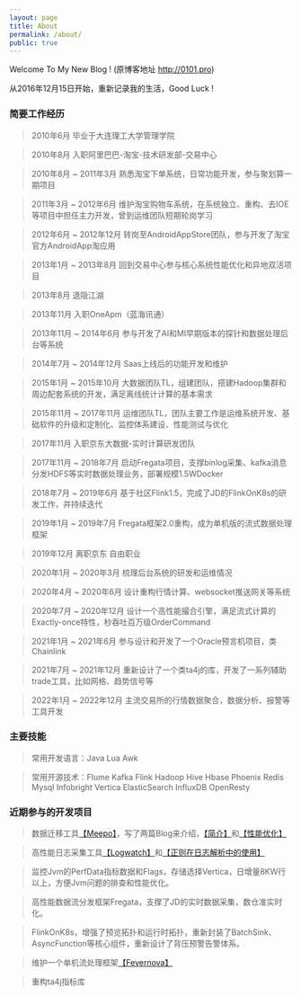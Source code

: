 ```yaml
---
layout: page
title: About
permalink: /about/
public: true
---
```


   Welcome To My New Blog ! (原博客地址 http://0101.pro) 

   从2016年12月15日开始，重新记录我的生活，Good Luck ! 

### 简要工作经历 ###

> 2010年6月			       毕业于大连理工大学管理学院 

> 2010年8月			       入职阿里巴巴-淘宝-技术研发部-交易中心

> 2010年8月  ~ 2011年3月	 熟悉淘宝下单系统，日常功能开发，参与聚划算一期项目

> 2011年3月  ~ 2012年6月	 维护淘宝购物车系统，在系统独立、重构、去IOE等项目中担任主力开发，曾到运维团队短期轮岗学习

> 2012年6月  ~ 2012年12月	 转岗至AndroidAppStore团队，参与开发了淘宝官方AndroidApp淘应用

> 2013年1月  ~ 2013年8月	 回到交易中心参与核心系统性能优化和异地双活项目

> 2013年8月			       退隐江湖

> 2013年11月			       入职OneApm（蓝海讯通）

> 2013年11月 ~ 2014年6月	 参与开发了AI和MI早期版本的探针和数据处理后台等系统

> 2014年7月  ~ 2014年12月	 Saas上线后的功能开发和维护

> 2015年1月  ~ 2015年10月	 大数据团队TL，组建团队，搭建Hadoop集群和周边配套系统的开发，满足离线统计计算的基本需求

> 2015年11月 ~ 2017年11月	 运维团队TL，团队主要工作是运维系统开发、基础软件的升级和定制化、监控体系建设、性能测试与优化

> 2017年11月			       入职京东大数据-实时计算研发团队

> 2017年11月 ~ 2018年7月	 启动Fregata项目，支撑binlog采集、kafka消息分发HDFS等实时数据处理业务，部署规模1.5WDocker

> 2018年7月  ~ 2019年6月	 基于社区Flink1.5，完成了JD的FlinkOnK8s的研发工作，并持续迭代

> 2019年1月  ~ 2019年7月	 Fregata框架2.0重构，成为单机版的流式数据处理框架

> 2019年12月			       离职京东 自由职业

> 2020年1月  ~ 2020年3月  梳理后台系统的研发和运维情况

> 2020年4月  ~ 2020年6月  设计重构行情计算、websocket推送网关等系统

> 2020年7月  ~ 2020年12月 设计一个高性能撮合引擎，满足流式计算的Exactly-once特性，秒吞吐百万级OrderCommand

> 2021年1月  ~ 2021年6月  参与设计和开发了一个Oracle预言机项目，类Chainlink

> 2021年7月  ~ 2021年12月 重新设计了一个类ta4j的库，开发了一系列辅助trade工具，比如网格、趋势信号等

> 2022年1月  ~ 2022年12月 主流交易所的行情数据聚合，数据分析、报警等工具开发

### 主要技能 ###

> 常用开发语言：Java Lua Awk

> 常用开源技术：Flume Kafka Flink Hadoop Hive Hbase Phoenix Redis Mysql Infobright Vertica ElasticSearch InfluxDB OpenResty

### 近期参与的开发项目 ###

> 数据迁移工具[【Meepo】](https://github.com/peiliping/meepo)，写了两篇Blog来介绍，[【简介】](https://peiliping.github.io/blog/2017/04/18/meepo.html)和[【性能优化】](https://peiliping.github.io/blog/2017/05/25/batch2mysql.html)

> 高性能日志采集工具[【Logwatch】](https://github.com/peiliping/logwatch)和[【正则在日志解析中的使用】](https://peiliping.github.io/blog/2017/06/15/regex.html)

> 监控Jvm的PerfData指标数据和Flags，存储选择Vertica，日增量8KW行以上，方便Jvm问题的排查和性能优化。

> 高性能数据流分发框架Fregata，支撑了JD的实时数据采集，数仓准实时化。

> FlinkOnK8s，增强了预览拓扑和运行时拓扑，重新封装了BatchSink、AsyncFunction等核心组件，重新设计了背压预警告警体系。

> 维护一个单机流处理框架[【Fevernova】](https://github.com/peiliping/fevernova)

> 重构ta4j指标库